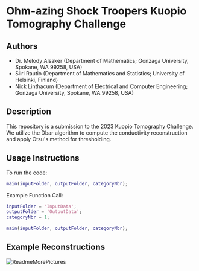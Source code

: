 
# Ohm-azing Shock Troopers Kuopio Tomography Challenge

## Authors
- Dr. Melody Alsaker (Department of Mathematics; Gonzaga University, Spokane, WA 99258, USA)
- Siiri Rautio (Department of Mathematics and Statistics; University of Helsinki, Finland)
- Nick Linthacum (Department of Electrical and Computer Engineering; Gonzaga University, Spokane, WA 99258, USA)

## Description
This repository is a submission to the 2023 Kuopio Tomography Challenge. We utilize the Dbar algorithm to compute the conductivity reconstruction and apply Otsu's method for thresholding.

## Usage Instructions
To run the code:

```MATLAB
main(inputFolder, outputFolder, categoryNbr);
```

Example Function Call:
```MATLAB
inputFolder = 'InputData';
outputFolder = 'OutputData';
categoryNbr = 1;

main(inputFolder, outputFolder, categoryNbr);
```
## Example Reconstructions
![ReadmeMorePictures](https://github.com/nlinthacum/Ohm-azing-Shock-Troopers-Kuopio-Tomography-Challenge/assets/73039714/fb27d99d-3663-464c-aa07-321162aeb7ad)




